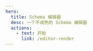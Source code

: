 ```yaml
---
hero:
  title: Schema 编辑器
  desc: 一个不成熟的 Schema 编辑器
  actions:
    - text: 开始
      link: /editor-render
---
```

